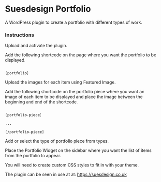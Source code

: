 # Suesdesign Portfolio

A WordPress plugin to create a portfolio with different types of work.

### Instructions

Upload and activate the plugin.

Add the following shortcode on the page where you want the portfolio to be displayed.

```

[portfolio]

```

Upload the images for each item using Featured Image.

Add the following shortcode on the portfolio piece where you want an image of each item to be displayed and place the image between the beginning and end of the shortcode.

```

[portfolio-piece]

...

[/portfolio-piece]

```

Add or select the type of portfolio piece from types.

Place the Portfolio Widget on the sidebar where you want the list of items from the portfolio to appear.

You will need to create custom CSS styles to fit in with your theme.


The plugin can be seen in use at at: https://suesdesign.co.uk

